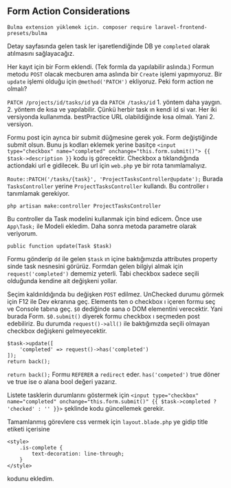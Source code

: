 ## Form Action Considerations ##
`Bulma extension yüklemek için. composer require laravel-frontend-presets/bulma`

Detay sayfasında gelen task ler işaretlendiğinde DB ye `completed` olarak atılmasını sağlayacağız.

Her kayıt için bir Form eklendi. (Tek formla da yapılabilir aslında.) Formun metodu `POST` olacak mecburen ama aslında bir `Create` işlemi yapmıyoruz. Bir `update` işlemi olduğu için `@method('PATCH')` ekliyoruz. Peki form action ne olmalı?

`PATCH /projects/id/tasks/id` ya da `PATCH /tasks/id` 1. yöntem daha yaygın. 2. yöntem de kısa ve yapılabilir. Çünkü herbir task ın kendi id si var. Her iki versiyonda kullanımda. bestPractice URL olabildiğinde kısa olmalı. Yani 2. versiyon.

Formu post için ayrıca bir submit düğmesine gerek yok. Form değiştiğinde submit olsun. Bunu js kodları eklemek yerine basitçe
`<input type="checkbox" name="completed" onchange="this.form.submit()"> {{ $task->description }}`
kodu iş görecektir. Checkbox a tıklandığında actiondaki url e gidilecek. Bu url için `web.php` ye bir rota tanımlamalıyız.

`Route::PATCH('/tasks/{task}', 'ProjectTasksController@update');`
Burada `TasksController` yerine `ProjectTasksController` kullandı. Bu controller ı tanımlamak gerekiyor.

`php artisan make:controller ProjectTasksController`

Bu controller da Task modelini kullanmak için bind edicem. Önce use `App\Task;` ile Modeli ekledim. Daha sonra metoda parametre olarak veriyorum.

`public function update(Task $task)`

Formu gönderip `dd` ile gelen `$task` ın içine baktığımızda attributes property sinde task nesnesini görürüz. Formdan gelen bilgiyi almak için `request('completed')` dememiz yeterli. Tabi checkbox sadece seçili olduğunda kendine ait değişkeni yollar.

Seçim kaldırıldığında bu değişken `POST` edilmez. UnChecked durumu görmek için F12 ile Dev ekranına geç. Elements ten o checkbox ı içeren formu seç ve Console tabına geç. `$0` dediğinde sana o DOM elementini verecektir. Yani burada Form. `$0.submit()` diyerek formu checkbox ı seçmeden post edebiliriz. Bu durumda `request()->all()` ile baktığımızda seçili olmayan checkbox değişkeni gelmeyecektir.

```
$task->update([
    'completed' => request()->has('completed')
]);
return back();
```
`return back();` Formu `REFERER` a `redirect` eder. `has('competed')` true döner ve true ise o alana bool değeri yazarız.

Listete tasklerin durumlarını göstermek için `<input type="checkbox" name="completed" onchange="this.form.submit()" {{ $task->completed ? 'checked' : '' }}>` şeklinde kodu güncellemek gerekir.

Tamamlanmış görevlere css vermek için `layout.blade.php` ye gidip title etiketi içerisine
```
<style>
    .is-complete {
        text-decoration: line-through;
    }
</style>
```
kodunu ekledim.
